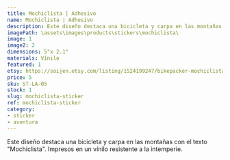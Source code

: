 ```yaml
---
title: Mochiclista | Adhesivo
name: Mochiclista | Adhesivo
description: Este diseño destaca una bicicleta y carpa en las montañas con el texto "Mochiclista". Impresos en un vínilo resistente a la intemperie.
imagePath: \assets\images\products\stickers\mochiclista\
image: 1
image2: 2
dimensions: 5"x 2.1"
materials: Vínilo
featured: 1
etsy: https://soijen.etsy.com/listing/1524199247/bikepacker-mochiclista-sticker?utm_source=Copy&utm_medium=ListingManager&utm_campaign=Share&utm_term=so.lmsm&share_time=1695260403330
price: 5
sku: ST-LA-05
stock: 1
slug: mochiclista-sticker
ref: mochiclista-sticker
category:
- sticker
- aventura
---
```

Este diseño destaca una bicicleta y carpa en las montañas con el texto "Mochiclista". Impresos en un vínilo resistente a la intemperie.
